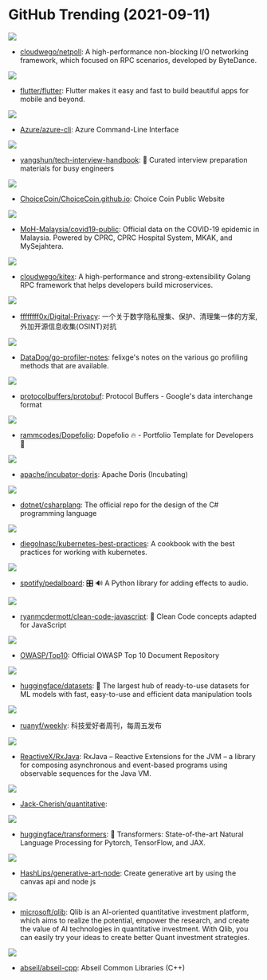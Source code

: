 # GitHub Trending (2021-09-11)

![](https://img.shields.io/badge/Go-New%20202-green?style=flat-square&logo=appveyor)
- [cloudwego/netpoll](https://github.com/cloudwego/netpoll): A high-performance non-blocking I/O networking framework, which focused on RPC scenarios, developed by ByteDance.

![](https://img.shields.io/badge/Dart-New%20232-green?style=flat-square&logo=appveyor)
- [flutter/flutter](https://github.com/flutter/flutter): Flutter makes it easy and fast to build beautiful apps for mobile and beyond.

![](https://img.shields.io/badge/Python-New%20100-green?style=flat-square&logo=appveyor)
- [Azure/azure-cli](https://github.com/Azure/azure-cli): Azure Command-Line Interface

![](https://img.shields.io/badge/JavaScript-New%20132-green?style=flat-square&logo=appveyor)
- [yangshun/tech-interview-handbook](https://github.com/yangshun/tech-interview-handbook): 💯 Curated interview preparation materials for busy engineers

![](https://img.shields.io/badge/HTML-New%2055-green?style=flat-square&logo=appveyor)
- [ChoiceCoin/ChoiceCoin.github.io](https://github.com/ChoiceCoin/ChoiceCoin.github.io): Choice Coin Public Website

![](https://img.shields.io/badge/none-New%2042-green?style=flat-square&logo=appveyor)
- [MoH-Malaysia/covid19-public](https://github.com/MoH-Malaysia/covid19-public): Official data on the COVID-19 epidemic in Malaysia. Powered by CPRC, CPRC Hospital System, MKAK, and MySejahtera.

![](https://img.shields.io/badge/Go-New%20173-green?style=flat-square&logo=appveyor)
- [cloudwego/kitex](https://github.com/cloudwego/kitex): A high-performance and strong-extensibility Golang RPC framework that helps developers build microservices.

![](https://img.shields.io/badge/none-New%2073-green?style=flat-square&logo=appveyor)
- [ffffffff0x/Digital-Privacy](https://github.com/ffffffff0x/Digital-Privacy): 一个关于数字隐私搜集、保护、清理集一体的方案,外加开源信息收集(OSINT)对抗

![](https://img.shields.io/badge/Jupyter%20Notebook-New%20104-green?style=flat-square&logo=appveyor)
- [DataDog/go-profiler-notes](https://github.com/DataDog/go-profiler-notes): felixge's notes on the various go profiling methods that are available.

![](https://img.shields.io/badge/C%2B%2B-New%2062-green?style=flat-square&logo=appveyor)
- [protocolbuffers/protobuf](https://github.com/protocolbuffers/protobuf): Protocol Buffers - Google's data interchange format

![](https://img.shields.io/badge/HTML-New%20391-green?style=flat-square&logo=appveyor)
- [rammcodes/Dopefolio](https://github.com/rammcodes/Dopefolio): Dopefolio 🔥 - Portfolio Template for Developers 🚀

![](https://img.shields.io/badge/Java-New%2085-green?style=flat-square&logo=appveyor)
- [apache/incubator-doris](https://github.com/apache/incubator-doris): Apache Doris (Incubating)

![](https://img.shields.io/badge/C%23-New%209-green?style=flat-square&logo=appveyor)
- [dotnet/csharplang](https://github.com/dotnet/csharplang): The official repo for the design of the C# programming language

![](https://img.shields.io/badge/none-New%20169-green?style=flat-square&logo=appveyor)
- [diegolnasc/kubernetes-best-practices](https://github.com/diegolnasc/kubernetes-best-practices): A cookbook with the best practices for working with kubernetes.

![](https://img.shields.io/badge/C%2B%2B-New%20523-green?style=flat-square&logo=appveyor)
- [spotify/pedalboard](https://github.com/spotify/pedalboard): 🎛 🔊 A Python library for adding effects to audio.

![](https://img.shields.io/badge/JavaScript-New%20191-green?style=flat-square&logo=appveyor)
- [ryanmcdermott/clean-code-javascript](https://github.com/ryanmcdermott/clean-code-javascript): 🛁 Clean Code concepts adapted for JavaScript

![](https://img.shields.io/badge/HTML-New%20159-green?style=flat-square&logo=appveyor)
- [OWASP/Top10](https://github.com/OWASP/Top10): Official OWASP Top 10 Document Repository

![](https://img.shields.io/badge/Python-New%2067-green?style=flat-square&logo=appveyor)
- [huggingface/datasets](https://github.com/huggingface/datasets): 🤗 The largest hub of ready-to-use datasets for ML models with fast, easy-to-use and efficient data manipulation tools

![](https://img.shields.io/badge/none-New%2021-green?style=flat-square&logo=appveyor)
- [ruanyf/weekly](https://github.com/ruanyf/weekly): 科技爱好者周刊，每周五发布

![](https://img.shields.io/badge/Java-New%208-green?style=flat-square&logo=appveyor)
- [ReactiveX/RxJava](https://github.com/ReactiveX/RxJava): RxJava – Reactive Extensions for the JVM – a library for composing asynchronous and event-based programs using observable sequences for the Java VM.

![](https://img.shields.io/badge/Python-New%205-green?style=flat-square&logo=appveyor)
- [Jack-Cherish/quantitative](https://github.com/Jack-Cherish/quantitative): 

![](https://img.shields.io/badge/Python-New%2038-green?style=flat-square&logo=appveyor)
- [huggingface/transformers](https://github.com/huggingface/transformers): 🤗 Transformers: State-of-the-art Natural Language Processing for Pytorch, TensorFlow, and JAX.

![](https://img.shields.io/badge/JavaScript-New%2039-green?style=flat-square&logo=appveyor)
- [HashLips/generative-art-node](https://github.com/HashLips/generative-art-node): Create generative art by using the canvas api and node js

![](https://img.shields.io/badge/Python-New%209-green?style=flat-square&logo=appveyor)
- [microsoft/qlib](https://github.com/microsoft/qlib): Qlib is an AI-oriented quantitative investment platform, which aims to realize the potential, empower the research, and create the value of AI technologies in quantitative investment. With Qlib, you can easily try your ideas to create better Quant investment strategies.

![](https://img.shields.io/badge/C%2B%2B-New%207-green?style=flat-square&logo=appveyor)
- [abseil/abseil-cpp](https://github.com/abseil/abseil-cpp): Abseil Common Libraries (C++)

